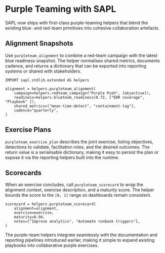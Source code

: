 # Purple Teaming with SAPL

SAPL now ships with first-class purple-teaming helpers that blend the existing
blue- and red-team primitives into cohesive collaboration artefacts.

## Alignment Snapshots

Use `purpleteam_alignment` to combine a red-team campaign with the latest blue
readiness snapshot. The helper normalises shared metrics, documents cadence, and
returns a dictionary that can be exported into reporting systems or shared with
stakeholders.

```sapl
IMPORT sapl.stdlib.extended AS helpers

alignment = helpers.purpleteam_alignment(
    campaign=helpers.redteam_campaign("Purple Push", [objective]),
    readiness=helpers.blueteam_readiness(0.72, ["EDR coverage", "Playbook" ]),
    shared_metrics=["mean-time-detect", "containment-lag"],
    cadence="quarterly",
)
```

## Exercise Plans

`purpleteam_exercise_plan` describes the joint exercise, listing objectives,
detections to validate, facilitation roles, and the desired outcomes. The return
value is a serialisable dictionary, making it easy to persist the plan or
expose it via the reporting helpers built into the runtime.

## Scorecards

When an exercise concludes, call `purpleteam_scorecard` to wrap the alignment
context, exercise description, and a maturity score. The helper bounds the score
to the `[0, 1]` range so dashboards remain consistent.

```sapl
scorecard = helpers.purpleteam_scorecard(
    alignment=alignment,
    exercise=exercise,
    maturity=0.94,
    notes=["Improve analytics", "Automate runbook triggers"],
)
```

The purple-team helpers integrate seamlessly with the documentation and
reporting pipelines introduced earlier, making it simple to expand existing
playbooks into collaborative purple exercises.
